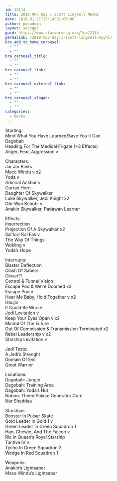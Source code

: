 ```yaml
---
id: 12114
title: 2018 MPC Day 1 Scott Lingrell MWYHL
date: 2018-01-21T15:14:31+00:00
author: pwsadmin
layout: swccgpc
guid: https://www.starwarsccg.org/?p=12114
permalink: /2018-mpc-day-1-scott-lingrell-mwyhl/
bre_add_to_home_carousel:
  - ""
  - ""
bre_carousel_title:
  - ""
  - ""
bre_carousel_link:
  - ""
  - ""
bre_carousel_external_link:
  - ""
  - ""
bre_carousel_slogan:
  - ""
  - ""
categories:
  - Decks
---
```

Starting:  
Mind What You Have Learned/Save You It Can  
Dagobah  
Heading For The Medical Frigate (+3 Effects)  
Anger, Fear, Aggression v

Characters:  
Jar Jar Binks  
Mace Windu v x2  
Yoda v  
Admiral Ackbar v  
Corran Horn  
Daughter Of Skywalker  
Luke Skywalker, Jedi Knight x2  
Obi-Wan Kenobi v  
Anakin Skywalker, Padawan Learner

Effects:  
Insurrection  
Projection Of A Skywalker x2  
Sai’torr Kal Fas v  
The Way Of Things  
Wokling v  
Yoda’s Hope

Interrupts:  
Blaster Deflection  
Clash Of Sabers  
Closer?!  
Control & Tunnel Vision  
Escape Pod & We’re Doomed x2  
Escape Pod v  
Hear Me Baby, Hold Together v x2  
Houjix  
It Could Be Worse  
Jedi Levitation v  
Keep Your Eyes Open v x2  
Mindul Of The Future  
Out Of Commission & Transmission Terminated x2  
Rebel Leadership v x2  
Starship Levitation v

Jedi Tests:  
A Jedi’s Strenght  
Domain Of Evil  
Great Warrior

Locations:  
Dagobah: Jungle  
Dagobah: Training Area  
Dagobah: Yoda’s Hut  
Naboo: Theed Palace Generator Core  
Nar Shaddaa

Starships:  
Booster In Pulsar Skate  
Gold Leader In Gold 1 v  
Green Leader In Green Squadron 1  
Han, Chewie, And The Falcon v  
Ric In Queen’s Royal Starship  
Tantive IV v  
Tycho In Green Squadron 3  
Wedge In Red Squadron 1

Weapons:  
Anakin’s Lightsaber  
Mace Windu’s Lightsaber